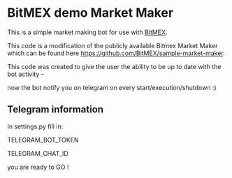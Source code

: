 BitMEX demo Market Maker
========================

This is a simple market making bot for use with [BitMEX](https://www.bitmex.com/register/PAnz6M).

This code is a modification of the publicly available Bitmex Market Maker which can be found here https://github.com/BitMEX/sample-market-maker.

This code was created to give the user the ability to be up to date with the bot activity - 

now the bot notify you on telegram on every start/execution/shutdown :)

Telegram information
--------------------

In settings.py fill in:

TELEGRAM_BOT_TOKEN

TELEGRAM_CHAT_ID

you are ready to GO !
